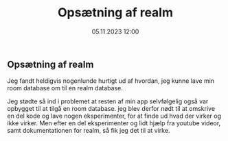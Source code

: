 ﻿---
title: Opsætning af realm
date: 05.11.2023 12:00
categories: [Appudvikling]
tags: [nolek,projekt,appudvikling,prototype,database]
---
## Opsætning af realm

Jeg fandt heldigvis nogenlunde hurtigt ud af hvordan, jeg kunne lave min room database om til en realm database.

Jeg stødte så ind i problemet at resten af min app selvfølgelig også var opbygget til at tilgå en room database.
jeg blev derfor nødt til at omskrive en del kode og lave nogen eksperimenter, for at finde ud hvad der virker og ikke virker.
Men efter en del eksperimenter og lidt hjælp fra youtube videor, samt dokumentationen for realm, 
så fik jeg det til at virke.
